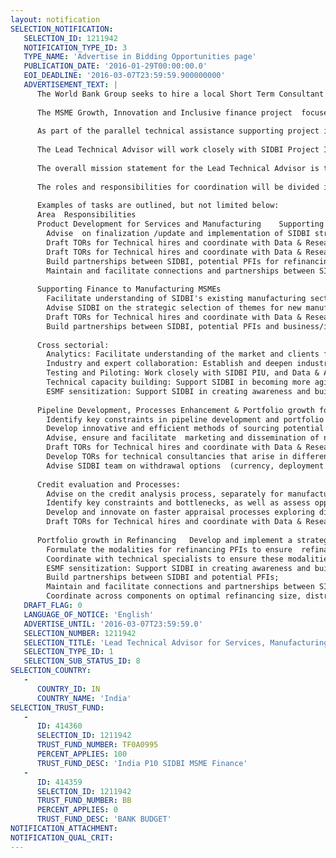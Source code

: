 ```yaml
---
layout: notification
SELECTION_NOTIFICATION: 
   SELECTION_ID: 1211942
   NOTIFICATION_TYPE_ID: 3
   TYPE_NAME: 'Advertise in Bidding Opportunities page'
   PUBLICATION_DATE: '2016-01-29T00:00:00.0'
   EOI_DEADLINE: '2016-03-07T23:59:59.900000000'
   ADVERTISEMENT_TEXT: |
      The World Bank Group seeks to hire a local Short Term Consultant as a Lead Technical Advisor for Services, Manufacturing and Refinancing to support the Small Industries Development Bank of India (SIDBI) with the implementation of the MSME Growth, Innovation and Inclusive finance $500 million Lending Project from the World Bank Group to SIDBI in India.
      
      The MSME Growth, Innovation and Inclusive finance project  focuses on expanding access to finance and innovating on financial products to MSMEs in three key underserved sectors: (i) startups and risk capital financing, (ii) the service sector and (iii) the manufacturing sector to help unlock the market for lending to MSMEs at all stages of growth. Furthermore, the World Bank SIDBI project, also seeks to expand access to financing of MSMES across Low Income States (LIS), and North-East India (NEI) wherever possible, as well as focus on women entrepreneurs. SIDBI will directly provide funding to end-beneficiaries (MSMEs including start-ups) and will also on-lend to Participating Financial Institutions (PFIs) that will then lend to MSMEs (refinancing).
      
      As part of the parallel technical assistance supporting project implementation, the objective of the contract is to provide industry expertise and technical advice to enhance the implementation support of the MSME Growth, Innovation and Inclusive finance project.  The Lead Technical Advisor for Services, Manufacturing and Refinancing  (also referred to as  Lead Technical Advisor) will support and advise SIDBI on a variety of technical, institutional and financial issues linked to the Project and report to the World Bank team. 
        
      The Lead Technical Advisor will work closely with SIDBI Project Implementation Unit (PIU), as well as technical consultants, in innovating, developing and scaling up lending to the service and manufacturing sectors and in promoting and developing SIDBI refinancing lines to maximize outreach and development impact. The Lead Technical Advisor will play a critical role in delivering innovations in financial product design, partnerships and work closely with other entities in the ecosystem to help expand innovative service sector and manufacturing financing products, and as such will contribute substantively to achieving the results of the Project. He will support the objectives of components 2 and 3 of the Lending Project, respectively: Supporting Service Sector Financing Models and Supporting Finance to Manufacturing MSMEs and the projects objectives on refinancing.
      
      The overall mission statement for the Lead Technical Advisor is to support and advise SIDBI in delivering the targets of the World Bank Group MSME Growth, Innovation and Inclusive Finance Lending Project, more specifically projects targets in refinancing and in the Services and Manufacturing components (see attached Project Appraisal Document, PAD). This, by providing the technical, strategic and operational inputs to inform project implementation and enhance its effectiveness.
      
      The roles and responsibilities for coordination will be divided into three main goals:  (i). product development for services and manufacturing; (ii). direct financing pipeline development, processes enhancement and portfolio growth for services and manufacturing; (iii).  portfolio growth in indirect financing /refinancing. It is expected that the Lead Technical Advisor will play a role in active monitoring of key milestones and targets, coordinate technical consultancies and hires to ensure relevance and quality of outputs (including coordinate and reconcile deliverables, as required), and actively contribute to the overall strategic approach to reaching the goals of the project. The initial focus will be on developing partnerships for refinancing and product development on franchise financing, asset light and new manufacturing sector products (including cluster financing). The roles and responsibilities of the Lead Technical Advisor, are supported by the PIU Support unit and Data & Analytics Team.
      
      Examples of tasks are outlined, but not limited below:
      Area	Responsibilities
      Product Development for Services and Manufacturing	Supporting Service Sector Financing Models:
      	Advise  on finalization /update and implementation of SIDBI strategy for the franchisee finance, asset light products and other innovative financing products targeting the service sector
      	Draft TORs for Technical hires and coordinate with Data & Research team on the design of new frameworks for stand-alone franchisees and structured arrangements to finance more than one franchisee leveraging franchisor-franchisee relationship,including advising on appropriate credit scoring models of franchisors and of franchisees 
      	Draft TORs for Technical hires and coordinate with Data & Research team on the design of other new innovative financing products targeting the services sectors  
      	Build partnerships between SIDBI, potential PFIs for refinancing and franchisors
      	Maintain and facilitate connections and partnerships between SIDBI, potential PFIs for refinancing, the financial industry and other stakeholders such as business associations, franchisors and so forth
      
      Supporting Finance to Manufacturing MSMEs
      	Facilitate understanding of SIDBI's existing manufacturing sector clients through regular portfolio reviews 
      	Advise SIDBI on the strategic selection of themes for new manufacturing products (including cluster based strategy and asset light products)
      	Draft TORs for Technical hires and coordinate with Data & Research team on the design of new innovative financing products targeting the manufacturing sectors
      	Build partnerships between SIDBI, potential PFIs and business/industry associations 
      
      Cross sectorial:
      	Analytics: Facilitate understanding of the market and clients for SIDBI PIU team. Draft TORs for Technical hires and coordinate with Data & Research team to conduct assessment needs, including the market assessments of additional financing gaps for services sector financing and for manufacturing products, against products available globally as well as the mid-term assessment of additional gaps for franchise financing and the Indian market, development and rollout. Work with SIDBI and advise SIDBI team on design and development of innovative lending products 
      	Industry and expert collaboration: Establish and deepen industry linkages, including with franchise ecosystem stakeholders; provide feedback on new product proposals and foster information sharing
      	Testing and Piloting: Work closely with SIDBI PIU, and Data & Analytics team to pilot, and test new products
      	Technical capacity building: Support SIDBI in becoming more agile in implementation of new products and appraisal processes, adapting to changing market conditions including fostering a culture of innovation, and continued learning and adaptation
      	ESMF sensitization: Support SIDBI in creating awareness and building capacity to enable compliance with the agreed ESMF (Environmental and Social Risk Management Framework).
      
      Pipeline Development, Processes Enhancement & Portfolio growth for Services and Manufacturing.	Pipeline development and Portfolio Growth
      	Identify key constraints in pipeline development and portfolio growth and advise on strategy to ensure adequate pipeline is ready for withdrawal as per disbursements schedule and projects development objectives.
      	Develop innovative and efficient methods of sourcing potential  beneficiaries including franchisees, clusters, women entrepreneurs and MSMES in LIS and  of expanding the pipeline (such as leveraging information flows in collaboration framework with stakeholders in the ecosystem);
      	Advise, ensure and facilitate  marketing and dissemination of newly developed products, appraisal processes and approaches to stakeholders including franchisors, business associations and financing industry
      	Draft TORs for Technical hires and coordinate with Data & Research team on the assessment of improvements needed on Policy/regulation/ in the franchising ecosystem and provide recommendations including a roadmap for a franchise registry
      	Develop TORs for technical consultancies that arise in different initiatives that contribute to pipeline growth and/or dissemination of products.
      	Advise SIDBI team on withdrawal options  (currency, deployment etc) as required
      
      Credit evaluation and Processes:
      	Advise on the credit analysis process, separately for manufacturing and services, 
      	Identify key constraints and bottlenecks, as well as assess opportunities for streamlining
      	Develop and innovate on faster appraisal processes exploring different models of assessment, partnerships, use of technology, use of additional data sources and industry links, working closely with SIDBI 
      	Draft TORs for Technical hires and coordinate with Data & Research team on the design of adequate credit evaluation methods 
      
      Portfolio growth in Refinancing 	Develop and implement a strategy to promote and develop refinancing for the projects components (more specifically components 2 and 3) including
      	Formulate the modalities for refinancing PFIs to ensure  refinancing activities encourage the development of  innovative products as per projects objective
      	Coordinate with technical specialists to ensure these modalities comply with projects provisions 
      	ESMF sensitization: Support SIDBI in creating awareness and building capacity to ensure PFI compliance with the agreed ESMF (Environmental and Social Risk Management Framework) as applicable for indirect financing/refinancing.
      	Build partnerships between SIDBI and potential PFIs;
      	Maintain and facilitate connections and partnerships between SIDBI, potential PFIs, the financial industry and other stakeholders such as business associations, franchisors and so forth
      	Coordinate across components on optimal refinancing size, distribution across components and on related outreach and other dissemination activities
   DRAFT_FLAG: 0
   LANGUAGE_OF_NOTICE: 'English'
   ADVERTISE_UNTIL: '2016-03-07T23:59:59.0'
   SELECTION_NUMBER: 1211942
   SELECTION_TITLE: 'Lead Technical Advisor for Services, Manufacturing and Refinancing activities'
   SELECTION_TYPE_ID: 1
   SELECTION_SUB_STATUS_ID: 8
SELECTION_COUNTRY: 
   - 
      COUNTRY_ID: IN
      COUNTRY_NAME: 'India'
SELECTION_TRUST_FUND: 
   - 
      ID: 414360
      SELECTION_ID: 1211942
      TRUST_FUND_NUMBER: TF0A0995
      PERCENT_APPLIES: 100
      TRUST_FUND_DESC: 'India P10 SIDBI MSME Finance'
   - 
      ID: 414359
      SELECTION_ID: 1211942
      TRUST_FUND_NUMBER: BB
      PERCENT_APPLIES: 0
      TRUST_FUND_DESC: 'BANK BUDGET'
NOTIFICATION_ATTACHMENT: 
NOTIFICATION_QUAL_CRIT: 
---
```

